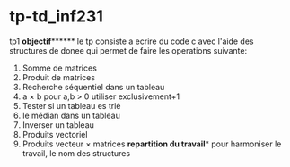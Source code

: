 # tp-td_inf231
tp1
**********objectif****************
le tp consiste a ecrire du code c avec l'aide des structures de donee qui permet de faire les operations suivante:
1. Somme de matrices
2. Produit de matrices
3. Recherche séquentiel dans un tableau 
4. a × b pour a,b > 0 utiliser exclusivement+1
5. Tester si un tableau es trié 
6. le médian dans un tableau 
7. Inverser un tableau 
8. Produits vectoriel
9. Produits vecteur × matrices
******repartition du travail*******
pour harmoniser le travail, le nom des structures 


